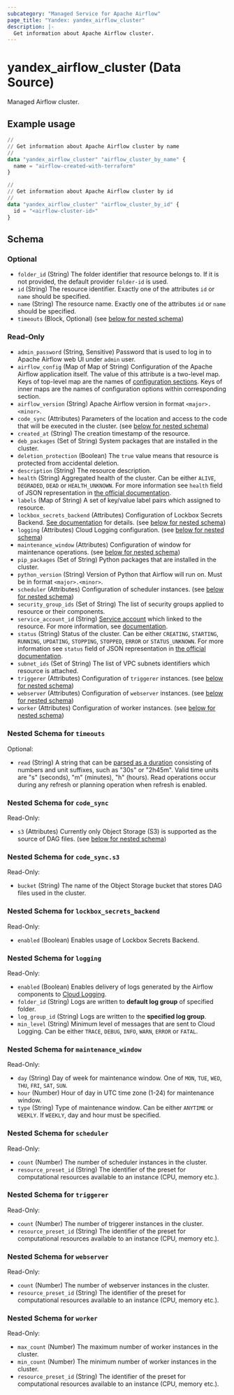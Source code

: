 ```yaml
---
subcategory: "Managed Service for Apache Airflow"
page_title: "Yandex: yandex_airflow_cluster"
description: |-
  Get information about Apache Airflow cluster.
---
```


# yandex_airflow_cluster (Data Source)

Managed Airflow cluster.

## Example usage

```terraform
//
// Get information about Apache Airflow cluster by name
//
data "yandex_airflow_cluster" "airflow_cluster_by_name" {
  name = "airflow-created-with-terraform"
}

//
// Get information about Apache Airflow cluster by id
//
data "yandex_airflow_cluster" "airflow_cluster_by_id" {
  id = "<airflow-cluster-id>"
}
```

<!-- schema generated by tfplugindocs -->
## Schema

### Optional

- `folder_id` (String) The folder identifier that resource belongs to. If it is not provided, the default provider `folder-id` is used.
- `id` (String) The resource identifier. Exactly one of the attributes `id` or `name` should be specified.
- `name` (String) The resource name. Exactly one of the attributes `id` or `name` should be specified.
- `timeouts` (Block, Optional) (see [below for nested schema](#nestedblock--timeouts))

### Read-Only

- `admin_password` (String, Sensitive) Password that is used to log in to Apache Airflow web UI under `admin` user.
- `airflow_config` (Map of Map of String) Configuration of the Apache Airflow application itself. The value of this attribute is a two-level map. Keys of top-level map are the names of [configuration sections](https://airflow.apache.org/docs/apache-airflow/stable/configurations-ref.html#airflow-configuration-options). Keys of inner maps are the names of configuration options within corresponding section.
- `airflow_version` (String) Apache Airflow version in format `<major>.<minor>`.
- `code_sync` (Attributes) Parameters of the location and access to the code that will be executed in the cluster. (see [below for nested schema](#nestedatt--code_sync))
- `created_at` (String) The creation timestamp of the resource.
- `deb_packages` (Set of String) System packages that are installed in the cluster.
- `deletion_protection` (Boolean) The `true` value means that resource is protected from accidental deletion.
- `description` (String) The resource description.
- `health` (String) Aggregated health of the cluster. Can be either `ALIVE`, `DEGRADED`, `DEAD` or `HEALTH_UNKNOWN`. For more information see `health` field of JSON representation in [the official documentation](https://yandex.cloud/docs/managed-airflow/api-ref/Cluster/).
- `labels` (Map of String) A set of key/value label pairs which assigned to resource.
- `lockbox_secrets_backend` (Attributes) Configuration of Lockbox Secrets Backend. [See documentation](https://yandex.cloud/docs/managed-airflow/tutorials/lockbox-secrets-in-maf-cluster) for details. (see [below for nested schema](#nestedatt--lockbox_secrets_backend))
- `logging` (Attributes) Cloud Logging configuration. (see [below for nested schema](#nestedatt--logging))
- `maintenance_window` (Attributes) Configuration of window for maintenance operations. (see [below for nested schema](#nestedatt--maintenance_window))
- `pip_packages` (Set of String) Python packages that are installed in the cluster.
- `python_version` (String) Version of Python that Airflow will run on. Must be in format `<major>.<minor>`.
- `scheduler` (Attributes) Configuration of scheduler instances. (see [below for nested schema](#nestedatt--scheduler))
- `security_group_ids` (Set of String) The list of security groups applied to resource or their components.
- `service_account_id` (String) [Service account](https://yandex.cloud/docs/iam/concepts/users/service-accounts) which linked to the resource. For more information, see [documentation](https://yandex.cloud/docs/managed-airflow/concepts/impersonation).
- `status` (String) Status of the cluster. Can be either `CREATING`, `STARTING`, `RUNNING`, `UPDATING`, `STOPPING`, `STOPPED`, `ERROR` or `STATUS_UNKNOWN`. For more information see `status` field of JSON representation in [the official documentation](https://yandex.cloud/docs/managed-airflow/api-ref/Cluster/).
- `subnet_ids` (Set of String) The list of VPC subnets identifiers which resource is attached.
- `triggerer` (Attributes) Configuration of `triggerer` instances. (see [below for nested schema](#nestedatt--triggerer))
- `webserver` (Attributes) Configuration of `webserver` instances. (see [below for nested schema](#nestedatt--webserver))
- `worker` (Attributes) Configuration of worker instances. (see [below for nested schema](#nestedatt--worker))

<a id="nestedblock--timeouts"></a>
### Nested Schema for `timeouts`

Optional:

- `read` (String) A string that can be [parsed as a duration](https://pkg.go.dev/time#ParseDuration) consisting of numbers and unit suffixes, such as "30s" or "2h45m". Valid time units are "s" (seconds), "m" (minutes), "h" (hours). Read operations occur during any refresh or planning operation when refresh is enabled.


<a id="nestedatt--code_sync"></a>
### Nested Schema for `code_sync`

Read-Only:

- `s3` (Attributes) Currently only Object Storage (S3) is supported as the source of DAG files. (see [below for nested schema](#nestedatt--code_sync--s3))

<a id="nestedatt--code_sync--s3"></a>
### Nested Schema for `code_sync.s3`

Read-Only:

- `bucket` (String) The name of the Object Storage bucket that stores DAG files used in the cluster.



<a id="nestedatt--lockbox_secrets_backend"></a>
### Nested Schema for `lockbox_secrets_backend`

Read-Only:

- `enabled` (Boolean) Enables usage of Lockbox Secrets Backend.


<a id="nestedatt--logging"></a>
### Nested Schema for `logging`

Read-Only:

- `enabled` (Boolean) Enables delivery of logs generated by the Airflow components to [Cloud Logging](https://yandex.cloud/docs/logging/).
- `folder_id` (String) Logs are written to **default log group** of specified folder.
- `log_group_id` (String) Logs are written to the **specified log group**.
- `min_level` (String) Minimum level of messages that are sent to Cloud Logging. Can be either `TRACE`, `DEBUG`, `INFO`, `WARN`, `ERROR` or `FATAL`.


<a id="nestedatt--maintenance_window"></a>
### Nested Schema for `maintenance_window`

Read-Only:

- `day` (String) Day of week for maintenance window. One of `MON`, `TUE`, `WED`, `THU`, `FRI`, `SAT`, `SUN`.
- `hour` (Number) Hour of day in UTC time zone (1-24) for maintenance window.
- `type` (String) Type of maintenance window. Can be either `ANYTIME` or `WEEKLY`. If `WEEKLY`, day and hour must be specified.


<a id="nestedatt--scheduler"></a>
### Nested Schema for `scheduler`

Read-Only:

- `count` (Number) The number of scheduler instances in the cluster.
- `resource_preset_id` (String) The identifier of the preset for computational resources available to an instance (CPU, memory etc.).


<a id="nestedatt--triggerer"></a>
### Nested Schema for `triggerer`

Read-Only:

- `count` (Number) The number of triggerer instances in the cluster.
- `resource_preset_id` (String) The identifier of the preset for computational resources available to an instance (CPU, memory etc.).


<a id="nestedatt--webserver"></a>
### Nested Schema for `webserver`

Read-Only:

- `count` (Number) The number of webserver instances in the cluster.
- `resource_preset_id` (String) The identifier of the preset for computational resources available to an instance (CPU, memory etc.).


<a id="nestedatt--worker"></a>
### Nested Schema for `worker`

Read-Only:

- `max_count` (Number) The maximum number of worker instances in the cluster.
- `min_count` (Number) The minimum number of worker instances in the cluster.
- `resource_preset_id` (String) The identifier of the preset for computational resources available to an instance (CPU, memory etc.).
